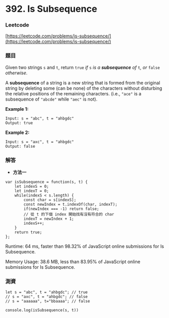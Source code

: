 # 392. Is Subsequence

### Leetcode

[https://leetcode.com/problems/is-subsequence/](https://leetcode.com/problems/is-subsequence/)

### 題目

Given two strings `s` and `t`, return `true` _if_ `s` _is a **subsequence** of_ `t`_, or_ `false` _otherwise_.

A **subsequence** of a string is a new string that is formed from the original string by deleting some (can be none) of the characters without disturbing the relative positions of the remaining characters. (i.e., `"ace"` is a subsequence of `"abcde"` while `"aec"` is not).



**Example 1:**

```
Input: s = "abc", t = "ahbgdc"
Output: true
```

**Example 2:**

```
Input: s = "axc", t = "ahbgdc"
Output: false
```

### 解答 <a href="#ti-jie" id="ti-jie"></a>

* **方法一**

```
var isSubsequence = function(s, t) {
    let indexS = 0;
    let indexT = 0;
    while(indexS < s.length) {
        const char = s[indexS];
        const newIndex = t.indexOf(char, indexT);
        if(newIndex === -1) return false;
        // 從 t 的下個 index 開始找有沒有符合的 char
        indexT = newIndex + 1;
        indexS++;
    }
    return true;
};
```

Runtime: 64 ms, faster than 98.32% of JavaScript online submissions for Is Subsequence.

Memory Usage: 38.6 MB, less than 83.95% of JavaScript online submissions for Is Subsequence.

### 測資

```
let s = "abc", t = "ahbgdc"; // true
// s = "axc", t = "ahbgdc"; // false
// s = "aaaaaa", t="bbaaaa"; // false

console.log(isSubsequence(s, t))
```
